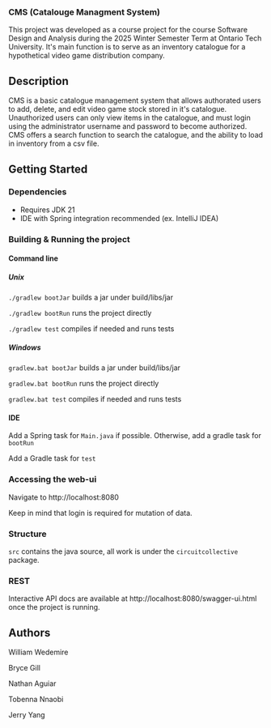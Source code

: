 ### CMS (Catalouge Managment System)

This project was developed as a course project for the course Software Design and Analysis during the 2025 Winter Semester Term at Ontario Tech University. It's main function is to serve as an inventory catalogue for a hypothetical video game distribution company. 

## Description

CMS is a basic catalogue management system that allows authorated users to add, delete, and edit video game stock stored in it's catalogue. Unauthorized users can only view items in the catalogue, and must login using the administrator username and password to become authorized. CMS offers a search function to search the catalogue, and the ability to load in inventory from a csv file. 

## Getting Started

### Dependencies
* Requires JDK 21
* IDE with Spring integration recommended (ex. IntelliJ IDEA) 

### Building & Running the project
#### Command line
##### Unix
`./gradlew bootJar` builds a jar under build/libs/jar

`./gradlew bootRun` runs the project directly

`./gradlew test` compiles if needed and runs tests
##### Windows
`gradlew.bat bootJar` builds a jar under build/libs/jar

`gradlew.bat bootRun` runs the project directly

`gradlew.bat test` compiles if needed and runs tests

#### IDE
Add a Spring task for `Main.java` if possible. Otherwise, add a gradle task for `bootRun`

Add a Gradle task for `test`

### Accessing the web-ui
Navigate to http://localhost:8080

Keep in mind that login is required for mutation of data.

### Structure
`src` contains the java source, all work is under the `circuitcollective` package.


### REST
Interactive API docs are available at http://localhost:8080/swagger-ui.html once the project is running.

## Authors

William Wedemire

Bryce Gill

Nathan Aguiar

Tobenna Nnaobi

Jerry Yang
